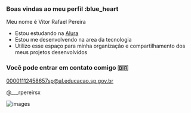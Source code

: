 ### Boas vindas ao meu perfil :blue_heart

Meu nome é Vitor Rafael Pereira

- Estou estudando na [Alura](https://www.alura.com.br)
- Estou me desenvolvendo na area da tecnologia
- Utilizo esse espaço para minha organização e compartilhamento dos meus projetos desenvolvidos

### Você pode entrar em contato comigo 🇧🇷

00001112458657sp@al.educacao.sp.gov.br

@___rpereirsx

![images](https://github.com/user-attachments/assets/d33748ae-0d8b-4d4a-b307-8ab85c0e4333)
